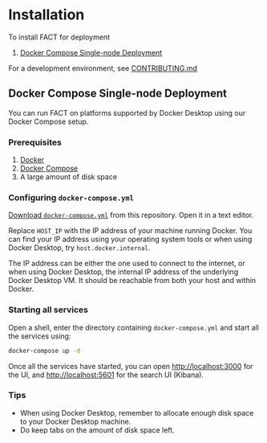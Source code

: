 # Installation

To install FACT for deployment

1. [Docker Compose Single-node Deployment](#docker-compose-single-node-deployment)

For a development environment, see [CONTRIBUTING.md](CONTRIBUTING.md)

## Docker Compose Single-node Deployment

You can run FACT on platforms supported by Docker Desktop using our Docker
Compose setup.

### Prerequisites

1. [Docker](https://docs.docker.com/get-docker/)
2. [Docker Compose](https://docs.docker.com/compose/install/)
3. A large amount of disk space

### Configuring `docker-compose.yml`

[Download `docker-compose.yml`](https://github.com/unicornunicode/FACT/raw/main/docker-compose.yaml)
from this repository. Open it in a text editor.

Replace `HOST_IP` with the IP address of your machine running Docker. You can
find your IP address using your operating system tools or when using Docker
Desktop, try `host.docker.internal`.

The IP address can be either the one used to connect to the internet, or when
using Docker Desktop, the internal IP address of the underlying Docker Desktop
VM. It should be reachable from both your host and within Docker.

### Starting all services

Open a shell, enter the directory containing `docker-compose.yml` and start all
the services using:

```sh
docker-compose up -d
```

Once all the services have started, you can open [http://localhost:3000](http://localhost:3000)
for the UI, and [http://localhost:5601](http://localhost:5601/app/discover) for
the search UI (Kibana).

### Tips

- When using Docker Desktop, remember to allocate enough disk space to your
  Docker Desktop machine.
- Do keep tabs on the amount of disk space left.

<!-- vim: set conceallevel=2 et ts=2 sw=2: -->
